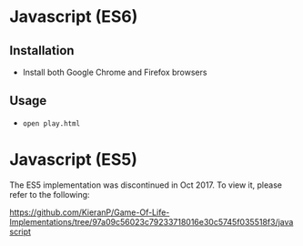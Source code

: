 # Javascript (ES6)

## Installation

* Install both Google Chrome and Firefox browsers

## Usage

* `open play.html`

# Javascript (ES5)

The ES5 implementation was discontinued in Oct 2017. To view it, please refer to the following:

https://github.com/KieranP/Game-Of-Life-Implementations/tree/97a09c56023c79233718016e30c5745f035518f3/javascript
